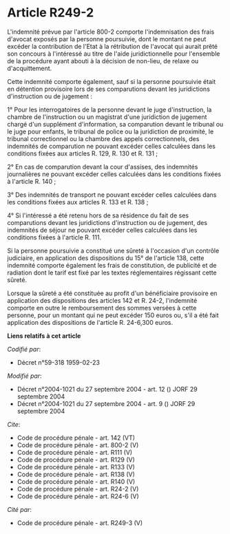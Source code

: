 # Article R249-2

L'indemnité prévue par l'article 800-2 comporte l'indemnisation des frais d'avocat exposés par la personne poursuivie, dont
le montant ne peut excéder la contribution de l'Etat à la rétribution de l'avocat qui aurait prêté son concours à l'intéressé
au titre de l'aide juridictionnelle pour l'ensemble de la procédure ayant abouti à la décision de non-lieu, de relaxe ou
d'acquittement. 

Cette indemnité comporte également, sauf si la personne poursuivie était en détention provisoire lors de ses comparutions
devant les juridictions d'instruction ou de jugement : 

1° Pour les interrogatoires de la personne devant le juge d'instruction, la chambre de l'instruction ou un magistrat d'une
juridiction de jugement chargé d'un supplément d'information, sa comparution devant le tribunal ou le juge pour enfants, le
tribunal de police ou la juridiction de proximité, le tribunal correctionnel ou la chambre des appels correctionnels, des
indemnités de comparution ne pouvant excéder celles calculées dans les conditions fixées aux articles R. 129, R. 130 et R.
131 ; 

2° En cas de comparution devant la cour d'assises, des indemnités journalières ne pouvant excéder celles calculées dans les
conditions fixées à l'article R. 140 ; 

3° Des indemnités de transport ne pouvant excéder celles calculées dans les conditions fixées aux articles R. 133 et R.
138 ; 

4° Si l'intéressé a été retenu hors de sa résidence du fait de ses comparutions devant les juridictions d'instruction ou de
jugement, des indemnités de séjour ne pouvant excéder celles calculées dans les conditions fixées à l'article R. 111. 

Si la personne poursuivie a constitué une sûreté à l'occasion d'un contrôle judiciaire, en application des dispositions du
15° de l'article 138, cette indemnité comporte également les frais de constitution, de publicité et de radiation dont le
tarif est fixé par les textes réglementaires régissant cette sûreté. 

Lorsque la sûreté a été constituée au profit d'un bénéficiaire provisoire en application des dispositions des articles 142 et
R. 24-2, l'indemnité comporte en outre le remboursement des sommes versées à cette personne, pour un montant qui ne peut
excéder 150 euros ou, s'il a été fait application des dispositions de l'article R. 24-6,300 euros.

**Liens relatifs à cet article**

_Codifié par_:

  - Décret n°59-318 1959-02-23

_Modifié par_:

  - Décret n°2004-1021 du 27 septembre 2004 - art. 12 () JORF 29 septembre 2004
  - Décret n°2004-1021 du 27 septembre 2004 - art. 9 () JORF 29 septembre 2004

_Cite_:

  - Code de procédure pénale - art. 142 (VT)
  - Code de procédure pénale - art. 800-2 (V)
  - Code de procédure pénale - art. R111 (V)
  - Code de procédure pénale - art. R129 (V)
  - Code de procédure pénale - art. R133 (V)
  - Code de procédure pénale - art. R138 (V)
  - Code de procédure pénale - art. R140 (V)
  - Code de procédure pénale - art. R24-2 (V)
  - Code de procédure pénale - art. R24-6 (V)

_Cité par_:

  - Code de procédure pénale - art. R249-3 (V)
